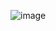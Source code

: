 ![image](https://github.com/yrslvdrmv/portfolio/assets/73137432/4146b744-208b-479c-a701-35c3b3af954b)
